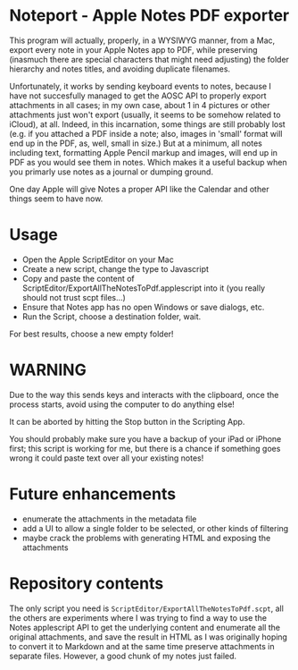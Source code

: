 # Noteport - Apple Notes PDF exporter

This program will actually, properly, in a WYSIWYG manner, from a Mac, export every note in your Apple Notes app to PDF, while preserving (inasmuch there are special characters that might need adjusting) the folder hierarchy and notes titles, and avoiding duplicate filenames.

Unfortunately, it works by sending keyboard events to notes, because I have not succesfully managed to get the AOSC API to properly export attachments in all cases; in my own case, about 1 in 4 pictures or other attachments just won't export (usually, it seems to be somehow related to iCloud), at all. Indeed, in this incarnation, some things are still probably lost (e.g. if you attached a PDF inside a note; also, images in 'small' format will end up in the PDF, as, well, small in size.) But at a minimum, all notes including text, formatting Apple Pencil markup and images, will end up in PDF as you would see them in notes. Which makes it a useful backup when you primarly use notes as a journal or dumping ground.

One day Apple will give Notes a proper API like the Calendar and other things seem to have now.

# Usage

- Open the Apple ScriptEditor on your Mac
- Create a new script, change the type to Javascript
- Copy and paste the content of ScriptEditor/ExportAllTheNotesToPdf.applescript into it (you really should not trust scpt files...)
- Ensure that Notes app has no open Windows or save dialogs, etc.
- Run the Script, choose a destination folder, wait.

For best results, choose a new empty folder!

# WARNING

Due to the way this sends keys and interacts with the clipboard, once the process starts, avoid using the computer to do anything else!

It can be aborted by hitting the Stop button in the Scripting App.

You should probably make sure you have a backup of your iPad or iPhone first; this script is working for me, but there is a chance if something goes wrong it could paste text over all your existing notes!

# Future enhancements

- enumerate the attachments in the metadata file
- add a UI to allow a single folder to be selected, or other kinds of filtering
- maybe crack the problems with generating HTML and exposing the attachments

# Repository contents

The only script you need is `ScriptEditor/ExportAllTheNotesToPdf.scpt`, all the others are experiments where I was trying to find a way to use the Notes applescript API to get the underlying content and enumerate all the original attachments, and save the result in HTML as I was originally hoping to convert it to Markdown and at the same time preserve attachments in separate files. However, a good chunk of my notes just failed.